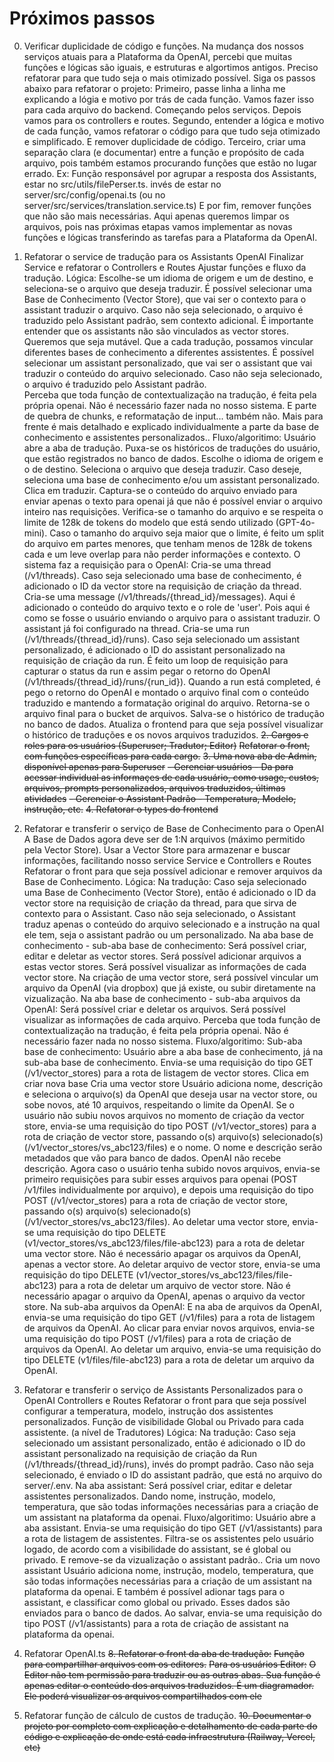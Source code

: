 # Próximos passos
0. Verificar duplicidade de código e funções.
  Na mudança dos nossos serviços atuais para a Plataforma da OpenAI, percebi que muitas funções e lógicas são iguais, e estruturas e algortimos antigos.
  Preciso refatorar para que tudo seja o mais otimizado possível.
  Siga os passos abaixo para refatorar o projeto:
    Primeiro, passe linha a linha me explicando a lógia e motivo por trás de cada função. Vamos fazer isso para cada arquivo do backend. Começando pelos serviços. Depois vamos para os controllers e routes.
    Segundo, entender a lógica e motivo de cada função, vamos refatorar o código para que tudo seja otimizado e simplificado. E remover duplicidade de código.
    Terceiro, criar uma separação clara (e documentar) entre a função e propósito de cada arquivo, pois também estamos procurando funções que estão no lugar errado. Ex: Função responsável por agrupar a resposta dos Assistants, estar no src/utils/filePerser.ts. invés de estar no server/src/config/openai.ts (ou no server/src/services/translation.service.ts)
    E por fim, remover funções que não são mais necessárias.
  Aqui apenas queremos limpar os arquivos, pois nas próximas etapas vamos implementar as novas funções e lógicas transferindo as tarefas para a Plataforma da OpenAI.
1. Refatorar o service de tradução para os Assistants OpenAI
  Finalizar Service e refatorar o Controllers e Routes
  Ajustar funções e fluxo da tradução.
  Lógica:
    Escolhe-se um idioma de origem e um de destino, e seleciona-se o arquivo que deseja traduzir.
    É possível selecionar uma Base de Conhecimento (Vector Store), que vai ser o contexto para o assistant traduzir o arquivo.
      Caso não seja selecionado, o arquivo é traduzido pelo Assistant padrão, sem contexto adicional.
      É importante entender que os assistants não são vinculados as vector stores. Queremos que seja mutável. Que a cada tradução, possamos vincular diferentes bases de conhecimento a diferentes assistentes.
    É possível selecionar um assistant personalizado, que vai ser o assistant que vai traduzir o conteúdo do arquivo selecionado.
      Caso não seja selecionado, o arquivo é traduzido pelo Assistant padrão.   
    Perceba que toda função de contextualização na tradução, é feita pela própria openai. Não é necessário fazer nada no nosso sistema. E parte de quebra de chunks, e reformatação de input... também não.
    Mais para frente é mais detalhado e explicado individualmente a parte da base de conhecimento e assistentes personalizados..
  Fluxo/algoritimo:
    Usuário abre a aba de tradução.
    Puxa-se os históricos de traduções do usuário, que estão registrados no banco de dados.
    Escolhe o idioma de origem e o de destino. Seleciona o arquivo que deseja traduzir.
    Caso deseje, seleciona uma base de conhecimento e/ou um assistant personalizado.
    Clica em traduzir.
    Captura-se o conteúdo do arquivo enviado para enviar apenas o texto para openai já que não é possível enviar o arquivo inteiro nas requisições.
    Verifica-se o tamanho do arquivo e se respeita o limite de 128k de tokens do modelo que está sendo utilizado (GPT-4o-mini).
      Caso o tamanho do arquivo seja maior que o limite, é feito um split do arquivo em partes menores, que tenham menos de 128k de tokens cada e um leve overlap para não perder informações e contexto.
    O sistema faz a requisição para o OpenAI:
      Cria-se uma thread (/v1/threads).
        Caso seja selecionado uma base de conhecimento, é adicionado o ID da vector store na requisição de criação da thread.
      Cria-se uma message (/v1/threads/{thread_id}/messages). Aqui é adicionado o conteúdo do arquivo texto e o role de 'user'. Pois aqui é como se fosse o usuário enviando o arquivo para o assistant traduzir. O assistant já foi configurado na thread.
      Cria-se uma run (/v1/threads/{thread_id}/runs).
        Caso seja selecionado um assistant personalizado, é adicionado o ID do assistant personalizado na requisição de criação da run.
      É feito um loop de requisição para capturar o status da run e assim pegar o retorno do OpenAI (/v1/threads/{thread_id}/runs/{run_id}).
      Quando a run está completed, é pego o retorno do OpenAI e montado o arquivo final com o conteúdo traduzido e mantendo a formatação original do arquivo.
      Retorna-se o arquivo final para o bucket de arquivos.
      Salva-se o histórico de tradução no banco de dados.
      Atualiza o frontend para que seja possível visualizar o histórico de traduções e os novos arquivos traduzidos.
~~2. Cargos e roles para os usuários (Superuser; Tradutor; Editor)~~
  ~~Refatorar o front, com funções específicas para cada cargo.~~
~~3. Uma nova aba de Admin, disponível apenas para Superuser~~
  ~~- Gerenciar usuários - Da para acessar individual as informaçes de cada usuário, como usage, custos, arquivos, prompts personalizados, arquivos traduzidos, últimas atividades~~
  ~~- Gerenciar o Assistant Padrão - Temperatura, Modelo, instrução, etc.~~
~~4. Refatorar o types do frontend~~
5. Refatorar e transferir o serviço de Base de Conhecimento para o OpenAI
  A Base de Dados agora deve ser de 1:N arquivos (máximo permitido pela Vector Store).
  Usar a Vector Store para armazenar e buscar informações, facilitando nosso service
  Service e Controllers e Routes
  Refatorar o front para que seja possível adicionar e remover arquivos da Base de Conhecimento.
  Lógica:
    Na tradução:
      Caso seja selecionado uma Base de Conhecimento (Vector Store), então é adicionado o ID da vector store na requisição de criação da thread, para que sirva de contexto para o Assistant.
      Caso não seja selecionado, o Assistant traduz apenas o conteúdo do arquivo selecionado e a instrução na qual ele tem, seja o assistant padrão ou um personalizado.
    Na aba base de conhecimento - sub-aba base de conhecimento:
      Será possível criar, editar e deletar as vector stores.
      Será possível adicionar arquivos a estas vector stores.
      Será possível visualizar as informações de cada vector store.
      Na criação de uma vector store, será possível vincular um arquivo da OpenAI (via dropbox) que já existe, ou subir diretamente na vizualização. 
    Na aba base de conhecimento - sub-aba arquivos da OpenAI:
      Será possível criar e deletar os arquivos.
      Será possível visualizar as informações de cada arquivo.
    Perceba que toda função de contextualização na tradução, é feita pela própria openai. Não é necessário fazer nada no nosso sistema.
  Fluxo/algoritimo:
    Sub-aba base de conhecimento:
      Usuário abre a aba base de conhecimento, já na sub-aba base de conhecimento.
      Envia-se uma requisição do tipo GET (/v1/vector_stores) para a rota de listagem de vector stores.
      Clica em criar nova base
      Cria uma vector store
        Usuário adiciona nome, descrição e seleciona o arquivo(s) da OpenAI que deseja usar na vector store, ou sobe novos, até 10 arquivos, respeitando o limite da OpenAI.
      Se o usuário não subiu novos arquivos no momento de criação da vector store, envia-se uma requisição do tipo POST (/v1/vector_stores) para a rota de criação de vector store, passando o(s) arquivo(s) selecionado(s) (/v1/vector_stores/vs_abc123/files) e o nome.
      O nome e descrição serão metadados que vão para banco de dados. OpenAI não recebe descrição. 
      Agora caso o usuário tenha subido novos arquivos, envia-se primeiro requisições para subir esses arquivos para openai (POST /v1/files individualmente por arquivo), e depois uma requisição do tipo POST (/v1/vector_stores) para a rota de criação de vector store, passando o(s) arquivo(s) selecionado(s) (/v1/vector_stores/vs_abc123/files).
      Ao deletar uma vector store, envia-se uma requisição do tipo DELETE (v1/vector_stores/vs_abc123/files/file-abc123) para a rota de deletar uma vector store. Não é necessário apagar os arquivos da OpenAI, apenas a vector store.
      Ao deletar arquivo de vector store, envia-se uma requisição do tipo DELETE (v1/vector_stores/vs_abc123/files/file-abc123) para a rota de deletar um arquivo de vector store. Não é necessário apagar o arquivo da OpenAI, apenas o arquivo da vector store.
    Na sub-aba arquivos da OpenAI:
      E na aba de arquivos da OpenAI, envia-se uma requisição do tipo GET (/v1/files) para a rota de listagem de arquivos da OpenAI.
      Ao clicar para enviar novos arquivos, envia-se uma requisição do tipo POST (/v1/files) para a rota de criação de arquivos da OpenAI.
      Ao deletar um arquivo, envia-se uma requisição do tipo DELETE (v1/files/file-abc123) para a rota de deletar um arquivo da OpenAI.
6. Refatorar e transferir o serviço de Assistants Personalizados para o OpenAI
  Controllers e Routes
  Refatorar o front para que seja possível configurar a temperatura, modelo, instrução dos assistentes personalizados.
  Função de visibilidade Global ou Privado para cada assistente. (a nível de Tradutores)
  Lógica:
    Na tradução:
      Caso seja selecionado um assistant personalizado, então é adicionado o ID do assistant personalizado na requisição de criação da Run (/v1/threads/{thread_id}/runs), invés do prompt padrão.
      Caso não seja selecionado, é enviado o ID do assistant padrão, que está no arquivo do server/.env.
    Na aba assistant:
      Será possível criar, editar e deletar assistentes personalizados. Dando nome, instrução, modelo, temperatura, que são todas informações necessárias para a criação de um assistant na plataforma da openai.
  Fluxo/algoritimo:
    Usuário abre a aba assistant.
    Envia-se uma requisição do tipo GET (/v1/assistants) para a rota de listagem de assistentes.
      Filtra-se os assistentes pelo usuário logado, de acordo com a visibilidade do assistant, se é global ou privado.
      E remove-se da vizualização o assistant padrão..
    Cria um novo assistant
      Usuário adiciona nome, instrução, modelo, temperatura, que são todas informações necessárias para a criação de um assistant na plataforma da openai.
      E também é possível adionar tags para o assistant, e classificar como global ou privado. Esses dados são enviados para o banco de dados.
    Ao salvar, envia-se uma requisição do tipo POST (/v1/assistants) para a rota de criação de assistant na plataforma da openai.
    
    
7. Refatorar OpenAI.ts
~~8. Refatorar o front da aba de tradução:~~
  ~~Função para compartilhar arquivos com os editores.~~
  ~~Para os usuários Editor:~~
    ~~O Editor não tem permissão para traduzir ou as outras abas. Sua função é apenas editar o conteúdo dos arquivos traduzidos. É um diagramador. Ele poderá visualizar os arquivos compartilhados com ele~~
9. Refatorar função de cálculo de custos de tradução.
~~10. Documentar o projeto por completo com explicação e detalhamento de cada parte do código e explicação de onde está cada infraestrutura (Railway, Vercel, etc)~~

